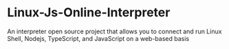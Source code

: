 # Linux-Js-Online-Interpreter
An interpreter open source project that allows you to connect and run Linux Shell, Nodejs, TypeScript, and JavaScript on a web-based basis


